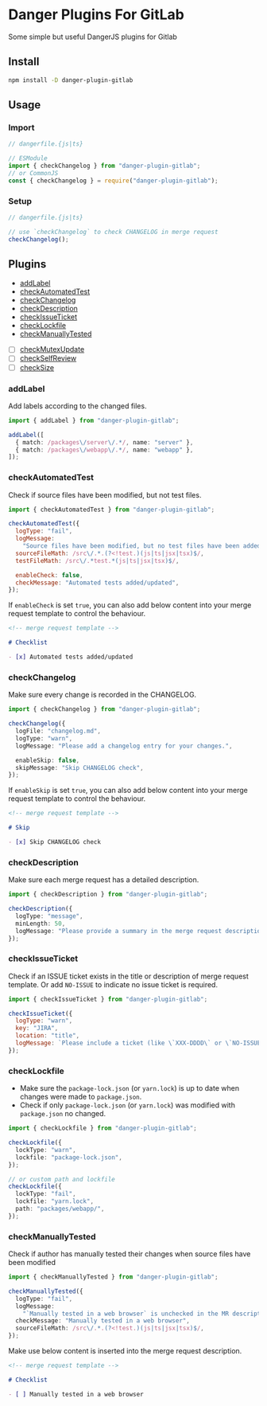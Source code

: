 # Danger Plugins For GitLab

Some simple but useful DangerJS plugins for Gitlab

## Install

```bash
npm install -D danger-plugin-gitlab
```

## Usage

### Import

```javascript
// dangerfile.{js|ts}

// ESModule
import { checkChangelog } from "danger-plugin-gitlab";
// or CommonJS
const { checkChangelog } = require("danger-plugin-gitlab");
```

### Setup

```javascript
// dangerfile.{js|ts}

// use `checkChangelog` to check CHANGELOG in merge request
checkChangelog();
```

## Plugins

- [addLabel](#addlabel)
- [checkAutomatedTest](#checkautomatedtest)
- [checkChangelog](#checkchangelog)
- [checkDescription](#checkdescription)
- [checkIssueTicket](#checkissueticket)
- [checkLockfile](#checklockfile)
- [checkManuallyTested](#checkmanuallytested)
- [ ] [checkMutexUpdate](./src/libs/checkMutexUpdate/index.md)
- [ ] [checkSelfReview](./src/libs/checkSelfReview/index.md)
- [ ] [checkSize](./src/libs/checkSize/index.md)

### addLabel

Add labels according to the changed files.

```typescript
import { addLabel } from "danger-plugin-gitlab";

addLabel([
  { match: /packages\/server\/.*/, name: "server" },
  { match: /packages\/webapp\/.*/, name: "webapp" },
]);
```

### checkAutomatedTest

Check if source files have been modified, but not test files.

```javascript
import { checkAutomatedTest } from "danger-plugin-gitlab";

checkAutomatedTest({
  logType: "fail",
  logMessage:
    "Source files have been modified, but no test files have been added or modified.",
  sourceFileMath: /src\/.*.(?<!test.)(js|ts|jsx|tsx)$/,
  testFileMath: /src\/.*test.*(js|ts|jsx|tsx)$/,

  enableCheck: false,
  checkMessage: "Automated tests added/updated",
});
```

If `enableCheck` is set `true`, you can also add below content into your merge request template to control the behaviour.

```markdown
<!-- merge request template -->

# Checklist

- [x] Automated tests added/updated
```

### checkChangelog

Make sure every change is recorded in the CHANGELOG.

```typescript
import { checkChangelog } from "danger-plugin-gitlab";

checkChangelog({
  logFile: "changelog.md",
  logType: "warn",
  logMessage: "Please add a changelog entry for your changes.",

  enableSkip: false,
  skipMessage: "Skip CHANGELOG check",
});
```

If `enableSkip` is set `true`, you can also add below content into your merge request template to control the behaviour.

```markdown
<!-- merge request template -->

# Skip

- [x] Skip CHANGELOG check
```

### checkDescription

Make sure each merge request has a detailed description.

```typescript
import { checkDescription } from "danger-plugin-gitlab";

checkDescription({
  logType: "message",
  minLength: 50,
  logMessage: "Please provide a summary in the merge request description.",
});
```

### checkIssueTicket

Check if an ISSUE ticket exists in the title or description of merge request template. Or add `NO-ISSUE` to indicate no issue ticket is required.

```javascript
import { checkIssueTicket } from "danger-plugin-gitlab";

checkIssueTicket({
  logType: "warn",
  key: "JIRA",
  location: "title",
  logMessage: `Please include a ticket (like \`XXX-DDDD\` or \`NO-ISSUE\` if there is no ticket) at the beginning of the MR title`;
});
```

### checkLockfile

- Make sure the `package-lock.json` (or `yarn.lock`) is up to date when changes were made to `package.json`.
- Check if only `package-lock.json` (or `yarn.lock`) was modified with `package.json` no changed.

```typescript
import { checkLockfile } from "danger-plugin-gitlab";

checkLockfile({
  lockType: "warn",
  lockfile: "package-lock.json",
});

// or custom path and lockfile
checkLockfile({
  lockType: "fail",
  lockfile: "yarn.lock",
  path: "packages/webapp/",
});
```

### checkManuallyTested

Check if author has manually tested their changes when source files have been modified

```typescript
import { checkManuallyTested } from "danger-plugin-gitlab";

checkManuallyTested({
  logType: "fail",
  logMessage:
    "`Manually tested in a web browser` is unchecked in the MR description when source files have been modified.",
  checkMessage: "Manually tested in a web browser",
  sourceFileMath: /src\/.*.(?<!test.)(js|ts|jsx|tsx)$/,
});
```

Make use below content is inserted into the merge request description.

```markdown
<!-- merge request template -->

# Checklist

- [ ] Manually tested in a web browser
```
